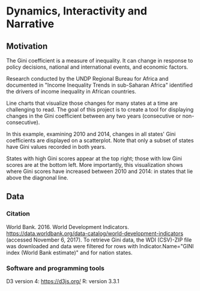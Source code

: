 # Dynamics, Interactivity and Narrative

## Motivation

The Gini coefficient is a measure of inequality. It can change in
response to policy decisions, national and international events, and
economic factors.

Research conducted by the UNDP Regional Bureau for Africa and
documented in "Income Inequality Trends in sub-Saharan Africa"
identified the drivers of income inequality in African
countries.

Line charts that visualize those changes for many states at a time
are challenging to read. The goal of this project is to create a
tool for displaying changes in the Gini coefficient between any two
years (consecutive or non-consecutive).

In this example, examining 2010 and 2014, changes in all states'
Gini coefficients are displayed on a scatterplot. Note that only a
subset of states have Gini values recorded in both years.

States with high Gini scores appear at the top right; those with
low Gini scores are at the bottom left. More importantly, this
visualization shows where Gini scores have increased between 2010
and 2014: in states that lie above the diagnonal line.

## Data

### Citation
World Bank. 2016. World Development Indicators. https://data.worldbank.org/data-catalog/world-development-indicators (accessed November 6, 2017).
To retrieve Gini data, the WDI (CSV)-ZIP file was downloaded and data were filtered for rows with Indicator.Name="GINI index (World Bank estimate)" and for nation states.

### Software and programming tools
D3 version 4: https://d3js.org/
R: version 3.3.1